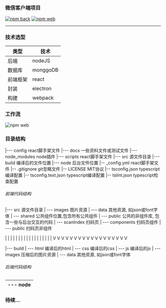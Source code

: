 ### 微信客户端项目
[![npm back](https://img.shields.io/badge/后端-nodeJS-green.svg)](https://github.com/mtshen/weixin)
[![npm web](https://img.shields.io/badge/前端-react-blue.svg)](https://github.com/mtshen/weixin)

------------------------------
### 技术选型

类型 | 技术
----- |-----
后端      | nodeJS
数据库    | monggoDB
前端框架  | react
封装      | electron
构建      | webpack

### 工作流
![npm web](https://github.com/mtshen/weixin/blob/master/docs/workflow.png)

### 目录结构
|--- config         react脚手架文件
|--- docs           一些资料文件或测试文件
|--- node_modules   node插件
|--- scripts        react脚手架文件
|--- src            源文件目录
|--- build          编译后的文件位置
|--- node           后台文件位置
|-- _config.yml     react脚手架文件
|-- .gitignore      git忽略文件
|-- LICENSE         MIT协议
|-- tsconfig.json   typescript编译配置
|-- tsconfig.text.json   typescript编译配置
|-- tslint.json     typescript检查配置

###### 前端代码结构
|--- src            源文件目录
|  --- images       图片资源
|  --- data         其他资源, 如json或font字体
|  --- shared           公共组件位置,包含所有公共组件
|  --- public           公共的非组件库, 包含一些与后台交互的代码
|  --- scanIndex        扫码页
|     --- components        扫码页组件
|     --- public            扫码页非组件

| | | | | | | | | | | | | | | | | |
V V V V V V V V V V V V V V V V V V

|--- build
|  --- html     编译后的html
|  --- css      编译后的css
|  --- js       编译后的js
|  --- images   压缩后的图片资源
|  --- data     其他资源, 如json或font字体

###### 后端代码结构
|--- node
|  ---
### 待续...
